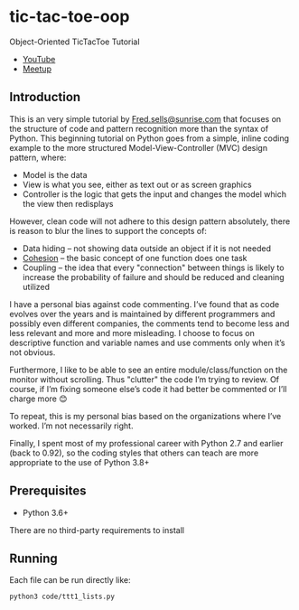 # tic-tac-toe-oop
Object-Oriented TicTacToe Tutorial

- [YouTube](https://youtu.be/Kr5NqmxgjzM)
- [Meetup](https://www.meetup.com/OrlandoPython/events/nwxzbsyccdbfc/)

## Introduction

This is an very simple tutorial by <Fred.sells@sunrise.com> that focuses on the structure of code and pattern recognition more than the syntax of Python. This beginning tutorial on Python goes from a simple, inline coding example to the more structured Model-View-Controller (MVC) design pattern, where:

- Model is the data
- View is what you see, either as text out or as screen graphics
- Controller is the logic that gets the input and changes the model which the view then redisplays

However, clean code will not adhere to this design pattern absolutely, there is reason to blur the lines to support the concepts of:

- Data hiding – not showing data outside an object if it is not needed
- [Cohesion][1] – the basic concept of one function does one task
- Coupling – the idea that every "connection" between things is likely to increase the probability of failure and should be reduced and cleaning utilized

I have a personal bias against code commenting. I’ve found that as code evolves over the years and is maintained by different programmers and possibly even different companies, the comments tend to become less and less relevant and more and more misleading. I choose to focus on descriptive function and variable names and use comments only when it’s not obvious.

Furthermore, I like to be able to see an entire module/class/function on the monitor without scrolling. Thus "clutter" the code I’m trying to review. Of course, if I’m fixing someone else’s code it had better be commented or I’ll charge more 😊

To repeat, this is my personal bias based on the organizations where I’ve worked. I’m not necessarily right.

Finally, I spent most of my professional career with Python 2.7 and earlier (back to 0.92), so the coding styles that others can teach are more appropriate to the use of Python 3.8+

## Prerequisites

- Python 3.6+

There are no third-party requirements to install

## Running

Each file can be run directly like:

```bash
python3 code/ttt1_lists.py
```

[1]: https://sanaulla.info/2008/06/26/cohesion-and-coupling-two-oo-design-principles/